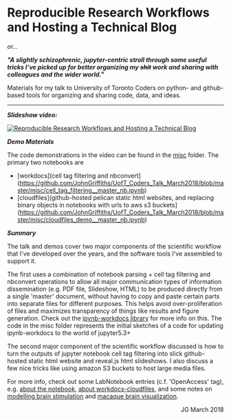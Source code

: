 # Reproducible Research Workflows and Hosting a Technical Blog

*or...*

***"A slightly schizophrenic, jupyter-centric stroll through some useful tricks I’ve picked up for better organizing my <strike>shit</strike> work and sharing with colleagues and the wider world."***


Materials for my talk to University of Toronto Coders on python- and github-based tools for organizing and sharing code, data, and ideas. 

---


***Slideshow video:***

[![ Reproducible Research Workflows and Hosting a Technical Blog](http://img.youtube.com/vi/dVGVBMb6kzo/0.jpg)](http://www.youtube.com/watch?v=dVGVBMb6kzo "Video Title")


***Demo Materials***

The code demonstrations in the video can be found in the [misc](https://github.com/JohnGriffiths/UofT_Coders_Talk_March2018/tree/master/misc) folder. The primary two notebooks are
- [workdocs](cell tag filtering and nbconvert](https://github.com/JohnGriffiths/UofT_Coders_Talk_March2018/blob/master/misc/cell_tag_filtering__master_nb.ipynb)
- [cloudfiles](github-hosted pelican static html websites, and replacing binary objects in notebooks with urls to aws s3 buckets](https://github.com/JohnGriffiths/UofT_Coders_Talk_March2018/blob/master/misc/cloudfiles_demo__master_nb.ipynb)


***Summary***

The talk and demos cover two major components of the scientific workflow that I've developed over the years, and the software tools I've assembled to support it. 

The first uses a combination of notebook parsing + cell tag filtering and nbconvert operations to allow all major communication types of information dissemination (e.g. PDF file, Slideshow, HTML) to be produced directly from a single 'master' document, without having to copy and paste certain parts into separate files for different purposes. This helps avoid over-proliferation of files and maximizes transparency of things like results and figure generation. Check out the [ipynb-workdocs library](https://github.com/JohnGriffiths/ipynb-workdocs) for more info on this. The code in the misc folder represents the initial sketches of a code for updating ipynb-workdocs to the world of jupyter5.3+

The second major component of the scientific workflow discussed is how to turn the outputs of jupyter notebook cell tag filtering into slick github-hosted static html website and reveal.js html slideshows. I also discuss a few nice tricks like using amazon S3 buckets to host large media files.

For more info, check out some LabNotebook entries (c.f. 'OpenAccess' tag), e.g. [about the notebook](https://johngriffiths.github.io/LabNotebook/about-the-notebook.html), [about workdocs-cloudfiles](https://johngriffiths.github.io/LabNotebook/about-workdocs-cloudfiles.html), and some notes on [modelling brain stimulation](https://johngriffiths.github.io/LabNotebook/replicating-spiegler2016.html) and [macaque brain visualization](https://johngriffiths.github.io/LabNotebook/macaque-brain-conmat-viz.html).


<div>
<div>
<div align="right">JG March 2018</div>


